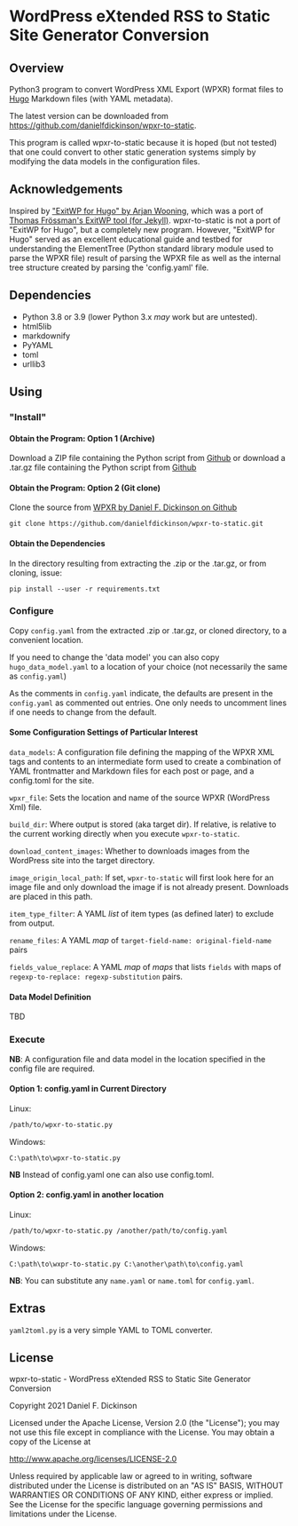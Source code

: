 # WordPress eXtended RSS to Static Site Generator Conversion

## Overview

Python3 program to convert WordPress XML Export (WPXR) format files to [Hugo](https://gohugo.io) Markdown files (with YAML metadata).

The latest version can be downloaded from <https://github.com/danielfdickinson/wpxr-to-static>.

This program is called wpxr-to-static because it is hoped (but not tested) that one could convert to other static generation systems simply by modifying the data models in the configuration files.

## Acknowledgements

Inspired by ["ExitWP for Hugo" by Arjan Wooning](https://github.com/wooni005/exitwp-for-hugo), which was a port of [Thomas Frössman's ExitWP tool (for Jekyll)](https://github.com/some-programs/exitwp). wpxr-to-static is not a port of "ExitWP for Hugo", but a completely new program. However, "ExitWP for Hugo" served as an excellent educational guide and testbed for understanding the ElementTree (Python standard library module used to parse the WPXR file) result of parsing the WPXR file as well as the internal tree structure created by parsing the 'config.yaml' file.

## Dependencies

- Python 3.8 or 3.9 (lower Python 3.x _may_ work but are untested).
- html5lib
- markdownify
- PyYAML
- toml
- urllib3

## Using

### "Install"

#### Obtain the Program: Option 1 (Archive)

Download a ZIP file containing the Python script from [Github](https://github.com/danielfdickinson/wpxr-to-static/archive/refs/tags/0.2.0-alpha.7.zip) or download a .tar.gz file containing the Python script from [Github](https://github.com/danielfdickinson/wpxr-to-static/archive/refs/tags/0.2.0-alpha.7.tar.gz)

#### Obtain the Program: Option 2 (Git clone)

Clone the source from [WPXR by Daniel F. Dickinson on Github](https://github.com/danielfdickinson/wpxr-to-static)
```
git clone https://github.com/danielfdickinson/wpxr-to-static.git
```

#### Obtain the Dependencies

In the directory resulting from extracting the .zip or the .tar.gz, or from cloning, issue:

```
pip install --user -r requirements.txt
```

### Configure

Copy ``config.yaml`` from the extracted .zip or .tar.gz, or cloned directory, to a convenient location.

If you need to change the 'data model' you can also copy ``hugo_data_model.yaml`` to a location of your choice (not necessarily the same as ``config.yaml``)

As the comments in ``config.yaml`` indicate, the defaults are present in the ``config.yaml`` as commented out entries.  One only needs to uncomment lines if one needs to change from the default.

#### Some Configuration Settings of Particular Interest

``data_models``: A configuration file defining the mapping of the WPXR XML tags and contents to an intermediate form used to create a combination of YAML frontmatter and Markdown files for each post or page, and a config.toml for the site.

``wpxr_file``: Sets the location and name of the source WPXR (WordPress Xml) file.

``build_dir``: Where output is stored (aka target dir). If relative, is relative to the current working directly when you execute ``wpxr-to-static``.

``download_content_images``: Whether to downloads images from the WordPress site into the target directory.

``image_origin_local_path``: If set, ``wpxr-to-static`` will first look here for an image file and only download the image if is not already present. Downloads are placed in this path.

``item_type_filter``: A YAML _list_ of item types (as defined later) to exclude from output.

``rename_files``: A YAML _map_ of ``target-field-name: original-field-name`` pairs

``fields_value_replace``: A YAML _map_ of _maps_ that lists ``fields`` with maps of ``regexp-to-replace: regexp-substitution`` pairs.

#### Data Model Definition

TBD

### Execute

**NB**: A configuration file and data model in the location specified in the config file are required.
#### Option 1: config.yaml in Current Directory

Linux:
```bash
/path/to/wpxr-to-static.py
```

Windows:
```
C:\path\to\wpxr-to-static.py
```

**NB** Instead of config.yaml one can also use config.toml.
#### Option 2: config.yaml in another location

Linux:
```bash
/path/to/wpxr-to-static.py /another/path/to/config.yaml
```

Windows:
```
C:\path\to\wxpr-to-static.py C:\another\path\to\config.yaml
```

**NB**: You can substitute any ``name.yaml`` or ``name.toml`` for ``config.yaml``.

## Extras

``yaml2toml.py`` is a very simple YAML to TOML converter.

## License

wpxr-to-static - WordPress eXtended RSS to Static Site Generator Conversion

Copyright 2021 Daniel F. Dickinson

Licensed under the Apache License, Version 2.0 (the "License");
you may not use this file except in compliance with the License.
You may obtain a copy of the License at

http://www.apache.org/licenses/LICENSE-2.0

Unless required by applicable law or agreed to in writing, software
distributed under the License is distributed on an "AS IS" BASIS,
WITHOUT WARRANTIES OR CONDITIONS OF ANY KIND, either express or implied.
See the License for the specific language governing permissions and
limitations under the License.
